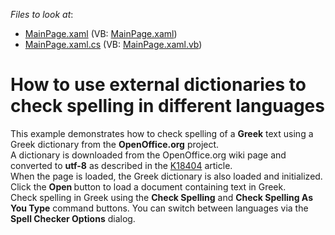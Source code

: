 <!-- default file list -->
*Files to look at*:

* [MainPage.xaml](./CS/AgRichEditSpellChecker/MainPage.xaml) (VB: [MainPage.xaml](./VB/AgRichEditSpellChecker/MainPage.xaml))
* [MainPage.xaml.cs](./CS/AgRichEditSpellChecker/MainPage.xaml.cs) (VB: [MainPage.xaml.vb](./VB/AgRichEditSpellChecker/MainPage.xaml.vb))
<!-- default file list end -->
# How to use external dictionaries to check spelling in different languages


<p>This example demonstrates how to check spelling of a <strong>Greek</strong> text using a Greek dictionary from the <strong>OpenOffice.org</strong> project.<br />
A dictionary is downloaded from the OpenOffice.org wiki page and converted to <strong>utf-8</strong> as described in the <a href="https://www.devexpress.com/Support/Center/p/K18404">K18404</a> article.<br />
When the page is loaded, the Greek dictionary is also loaded and initialized. Click the <strong> Open </strong> button to load a document containing text in Greek.<br />
Check spelling in Greek using the <strong>Check Spelling</strong> and <strong>Check Spelling As You Type</strong> command buttons. You can switch between languages via the <strong>Spell Checker Options</strong> dialog.</p>

<br/>


